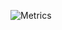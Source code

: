 ![Metrics](https://metrics.lecoq.io/antaresofficial?template=terminal&base.header=0&base.activity=0&base.community=0&isocalendar=1&isocalendar.duration=half-year&config.timezone=Asia%2FYekaterinburg)
